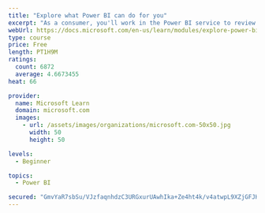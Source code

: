 ```yaml
---
title: "Explore what Power BI can do for you"
excerpt: "As a consumer, you'll work in the Power BI service to review and interact with content that has been shared with you. This module provides the foundational information that you need to work effectively in the Power BI service."
webUrl: https://docs.microsoft.com/en-us/learn/modules/explore-power-bi-service/
type: course
price: Free
length: PT1H9M
ratings:
  count: 6872
  average: 4.6673455
heat: 66

provider:
  name: Microsoft Learn
  domain: microsoft.com
  images:
    - url: /assets/images/organizations/microsoft.com-50x50.jpg
      width: 50
      height: 50

levels:
  - Beginner

topics:
  - Power BI

secured: "GmvYaR7sbSu/VJzfaqnhdzC3URGxurUAwhIka+Ze4ht4k/v4atwpL9XZjGFJHXK0C7Snl4EdLVyzrjFMoFfmzByhaOpJC/SHjEFdRAjceVwKH4TUR1OhdR+/wNZu0MUspXHpsj18m1p1CXM30DIVzX7ddvlO3v9SFiYnRYom6ZOf6gnZwrYjs2tfOPMjF8huypvcO/ImEUM/sW/QbCTlrScFUujuFw07E7wwxMOVoIi0WudkuqnPZ3OkrQxHPv2UJRCxeMS97Ui051rfrI6318PU3Id9r6w6zpPsdrx3dp4omThr6eKW3WKCUdNwGKEpDog2lIVZsLrY9aTW8b+3fjAdpRW0lYzMRJnzMKbIjv5HScUMz/2KXNwN0o3LBe8bd5Ua/n7X4nKm4vzyvNjNw5ztBsFlIR1mI1AjeB9Qwj8=;dRCu4N2xv+HmkpsLe7JyMQ=="
---
```


